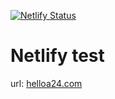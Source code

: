 [![Netlify Status](https://api.netlify.com/api/v1/badges/c38fea97-2e5f-46f8-ae16-deedf38ab83a/deploy-status)](https://app.netlify.com/sites/romantic-benz-f941de/deploys)
# Netlify test
url: [helloa24.com](https://helloa24.com)
